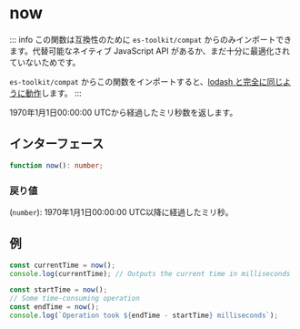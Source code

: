 # now

::: info
この関数は互換性のために `es-toolkit/compat` からのみインポートできます。代替可能なネイティブ JavaScript API があるか、まだ十分に最適化されていないためです。

`es-toolkit/compat` からこの関数をインポートすると、[lodash と完全に同じように動作](../../../compatibility.md)します。
:::

1970年1月1日00:00:00 UTCから経過したミリ秒数を返します。

## インターフェース

```typescript
function now(): number;
```

### 戻り値

(`number`): 1970年1月1日00:00:00 UTC以降に経過したミリ秒。

## 例

```typescript
const currentTime = now();
console.log(currentTime); // Outputs the current time in milliseconds

const startTime = now();
// Some time-consuming operation
const endTime = now();
console.log(`Operation took ${endTime - startTime} milliseconds`);
```
